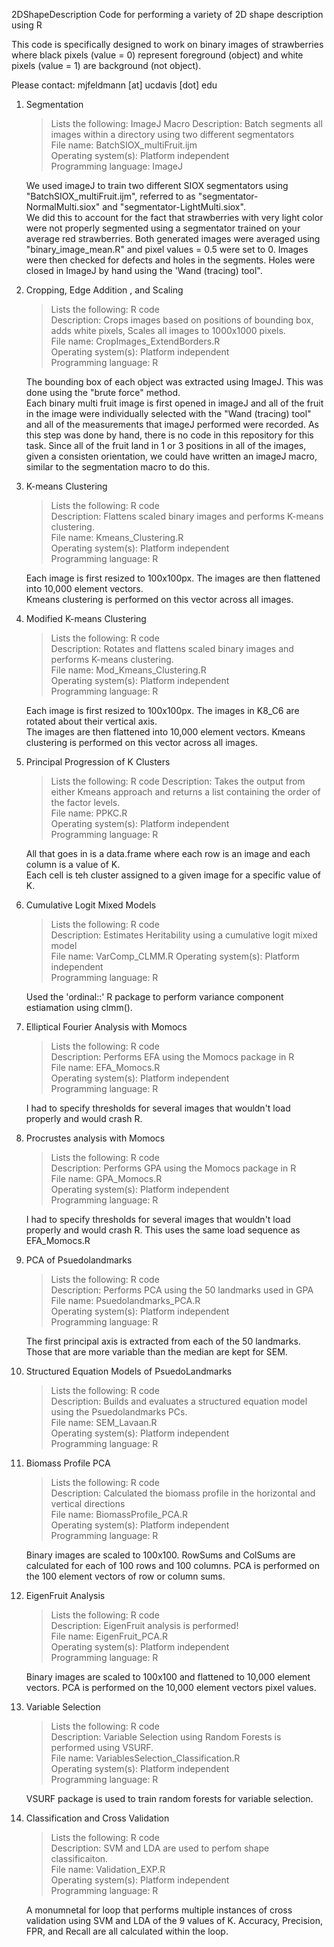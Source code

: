 2DShapeDescription
Code for performing a variety of 2D shape description using R

This code is specifically designed to work on binary images of strawberries where black pixels (value = 0) represent foreground (object) and white pixels (value = 1) are background (not object).

Please contact: mjfeldmann [at] ucdavis [dot] edu

1. Segmentation  
    >Lists the following: ImageJ Macro 
    >Description: Batch segments all images within a directory using two different segmentators  
    >File name: BatchSIOX_multiFruit.ijm  
    >Operating system(s): Platform independent  
    >Programming language: ImageJ  

    We used imageJ to train two different SIOX segmentators using "BatchSIOX_multiFruit.ijm", referred to as "segmentator-NormalMulti.siox" and "segmentator-LightMulti.siox".  
     We did this to account for the fact that strawberries with very light color were not properly segmented using a segmentator trained on your average  red strawberries.
     Both generated images were averaged using "binary_image_mean.R" and pixel values = 0.5 were set to 0. 
     Images were then checked for defects and holes in the segments. Holes were closed in ImageJ by hand using the 'Wand (tracing) tool".

2. Cropping, Edge Addition , and Scaling
    >Lists the following: R code    
    >Description: Crops images based on positions of bounding box, adds white pixels, Scales all images to 1000x1000 pixels.   
    >File name: CropImages_ExtendBorders.R   
    >Operating system(s): Platform independent  
    >Programming language: R  

    The bounding box of each object was extracted using ImageJ. This was done using the "brute force" method.  
     Each binary multi fruit image is first opened in imageJ and all of the fruit in the image were individually selected with the "Wand (tracing) tool" and all of the measurements that imageJ performed were recorded.
     As this step was done by hand, there is no code in this repository for this task. Since all of the fruit land in 1 or 3 positions in all of the images, given a consisten orientation, we could have written an imageJ macro, similar to the segmentation macro to do this.

3. K-means Clustering  
    >Lists the following: R code    
    >Description: Flattens scaled binary images and performs K-means clustering.   
    >File name: Kmeans_Clustering.R   
    >Operating system(s): Platform independent    
    >Programming language: R   

    Each image is first resized to 100x100px. The images are then flattened into 10,000 element vectors.  
     Kmeans clustering is performed on this vector across all images.

4. Modified K-means Clustering  
    >Lists the following: R code   
    >Description: Rotates and flattens scaled binary images and performs K-means clustering.   
    >File name: Mod_Kmeans_Clustering.R   
    >Operating system(s): Platform independent  
    >Programming language: R

    Each image is first resized to 100x100px. The images in K8_C6 are rotated about their vertical axis.  
     The images are then flattened into 10,000 element vectors. Kmeans clustering is performed on this vector across all images.

5. Principal Progression of K Clusters
    >Lists the following: R code 
    >Description: Takes the output from either Kmeans approach and returns a list containing the order of the factor levels.   
    >File name: PPKC.R  
    >Operating system(s): Platform independent   
    >Programming language: R 

    All that goes in is a data.frame where each row is an image and each column is a value of K.  
     Each cell is teh cluster assigned to a given image for a specific value of K.

6. Cumulative Logit Mixed Models
    >Lists the following: R code    
    >Description: Estimates Heritability using a cumulative logit mixed model  
    >File name: VarComp_CLMM.R 
    >Operating system(s): Platform independent  
    >Programming language: R  

    Used the 'ordinal::' R package to perform variance component estiamation using clmm().

7. Elliptical Fourier Analysis with Momocs
    >Lists the following: R code  
    >Description: Performs EFA using the Momocs package in R  
    >File name: EFA_Momocs.R   
    >Operating system(s): Platform independent  
    >Programming language: R  

    I had to specify thresholds for several images that wouldn't load properly and would crash R.

8. Procrustes analysis with Momocs
    >Lists the following: R code  
    >Description: Performs GPA using the Momocs package in R  
    >File name: GPA_Momocs.R  
    >Operating system(s): Platform independent  
    >Programming language: R  

    I had to specify thresholds for several images that wouldn't load properly and would crash R.
     This uses the same load sequence as EFA_Momocs.R

9. PCA of Psuedolandmarks  
    >Lists the following: R code   
    >Description: Performs PCA using the 50 landmarks used in GPA  
    >File name: Psuedolandmarks_PCA.R  
    >Operating system(s): Platform independent    
    >Programming language: R  

    The first principal axis is extracted from each of the 50 landmarks. 
     Those that are more variable than the median are kept for SEM.

10. Structured Equation Models of PsuedoLandmarks
    >Lists the following: R code  
    >Description: Builds and evaluates a structured equation model using the Psuedolandmarks PCs.  
    >File name: SEM_Lavaan.R  
    >Operating system(s): Platform independent   
    >Programming language: R  

11. Biomass Profile PCA
    >Lists the following: R code  
    >Description: Calculated the biomass profile in the horizontal and vertical directions  
    >File name: BiomassProfile_PCA.R  
    >Operating system(s): Platform independent  
    >Programming language: R  

    Binary images are scaled to 100x100. RowSums and ColSums are calculated for each of 100 rows and 100 columns. 
     PCA is performed on the 100 element vectors of row or column sums.

12. EigenFruit Analysis
    >Lists the following: R code  
    >Description: EigenFruit analysis is performed!  
    >File name: EigenFruit_PCA.R  
    >Operating system(s): Platform independent   
    >Programming language: R  

    Binary images are scaled to 100x100 and flattened to 10,000 element vectors.
     PCA is performed on the 10,000 element vectors pixel values.

13. Variable Selection
    >Lists the following: R code  
    >Description: Variable Selection using Random Forests is performed using VSURF.  
    >File name: VariablesSelection_Classification.R  
    >Operating system(s): Platform independent   
    >Programming language: R  

    VSURF package is used to train random forests for variable selection.

14. Classification and Cross Validation
    >Lists the following: R code   
    >Description: SVM and LDA are used to perfom shape classificaiton.   
    >File name: Validation_EXP.R  
    >Operating system(s): Platform independent    
    >Programming language: R

    A monumnetal for loop that performs multiple instances of cross validation using SVM and LDA of the 9 values of K.
     Accuracy, Precision, FPR, and Recall are all calculated within the loop.
